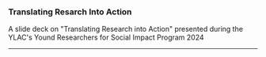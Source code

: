 ### Translating Resarch Into Action 
A slide deck on "Translating Research into Action" presented during the YLAC's Yound Researchers for Social Impact Program 2024

--- 


